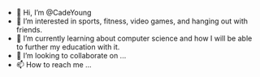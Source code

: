 - 👋 Hi, I’m @CadeYoung
- 👀 I’m interested in sports, fitness, video games, and hanging out with friends.
- 🌱 I’m currently learning about computer science and how I will be able to further my education with it.
- 💞️ I’m looking to collaborate on ...
- 📫 How to reach me ...

<!---
CadeYoung/CadeYoung is a ✨ special ✨ repository because its `README.md` (this file) appears on your GitHub profile.
You can click the Preview link to take a look at your changes.
--->
